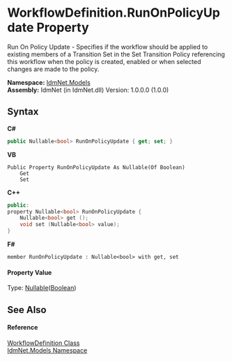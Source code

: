 # WorkflowDefinition.RunOnPolicyUpdate Property 
 

Run On Policy Update - Specifies if the workflow should be applied to existing members of a Transition Set in the Set Transition Policy referencing this workflow when the policy is created, enabled or when selected changes are made to the policy.

**Namespace:**&nbsp;<a href="N_IdmNet_Models">IdmNet.Models</a><br />**Assembly:**&nbsp;IdmNet (in IdmNet.dll) Version: 1.0.0.0 (1.0.0)

## Syntax

**C#**<br />
``` C#
public Nullable<bool> RunOnPolicyUpdate { get; set; }
```

**VB**<br />
``` VB
Public Property RunOnPolicyUpdate As Nullable(Of Boolean)
	Get
	Set
```

**C++**<br />
``` C++
public:
property Nullable<bool> RunOnPolicyUpdate {
	Nullable<bool> get ();
	void set (Nullable<bool> value);
}
```

**F#**<br />
``` F#
member RunOnPolicyUpdate : Nullable<bool> with get, set

```


#### Property Value
Type: <a href="http://msdn2.microsoft.com/en-us/library/b3h38hb0" target="_blank">Nullable</a>(<a href="http://msdn2.microsoft.com/en-us/library/a28wyd50" target="_blank">Boolean</a>)

## See Also


#### Reference
<a href="T_IdmNet_Models_WorkflowDefinition">WorkflowDefinition Class</a><br /><a href="N_IdmNet_Models">IdmNet.Models Namespace</a><br />